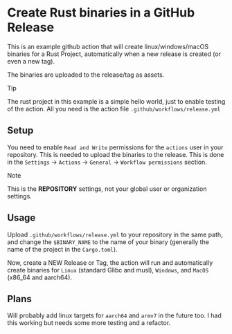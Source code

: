 # Create Rust binaries in a GitHub Release

This is an example github action that will create linux/windows/macOS binaries
for a Rust Project, automatically when a new release is created (or even a new
tag).

The binaries are uploaded to the release/tag as assets.

> [!TIP]
>
> The rust project in this example is a simple hello world, just to enable
> testing of the action. All you need is the action file
> `.github/workflows/release.yml`

## Setup

You need to enable `Read and Write` permissions for the `actions` user in your
repository. This is needed to upload the binaries to the release. This is done
in the `Settings` -> `Actions` -> `General` -> `Workflow permissions` section.

> [!NOTE]
>
> This is the **REPOSITORY** settings, not your global user or organization
> settings.

## Usage

Upload `.github/workflows/release.yml` to your repository in the same path, and
change the `$BINARY_NAME` to the name of your binary (generally the name of the
project in the `Cargo.toml`).

Now, create a NEW Release or Tag, the action will run and automatically create
binaries for `Linux` (standard Glibc and musl), `Windows`, and `MacOS` (x86_64
and aarch64).

## Plans

Will probably add linux targets for `aarch64` and `armv7` in the future too. I
had this working but needs some more testing and a refactor.
